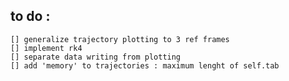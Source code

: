 to do :
------

	[] generalize trajectory plotting to 3 ref frames
	[] implement rk4
	[] separate data writing from plotting
	[] add 'memory' to trajectories : maximum lenght of self.tab 



